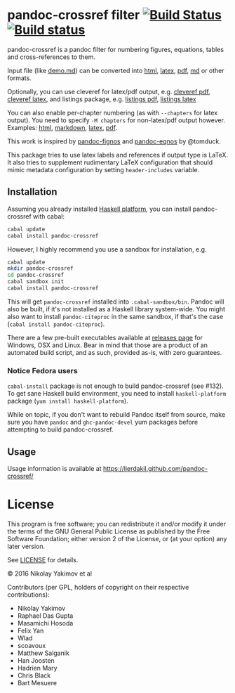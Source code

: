 # pandoc-crossref filter [![Build Status](https://travis-ci.org/lierdakil/pandoc-crossref.svg?branch=master)](https://travis-ci.org/lierdakil/pandoc-crossref) [![Build status](https://ci.appveyor.com/api/projects/status/v04mfbglpcdqfln4/branch/master?svg=true)](https://ci.appveyor.com/project/lierdakil/pandoc-crossref/branch/master)

pandoc-crossref is a pandoc filter for numbering figures, equations,
tables and cross-references to them.

Input file (like
[demo.md](http://lierdakil.github.io/pandoc-crossref/demo/demo.md)) can
be converted into
[html](http://lierdakil.github.io/pandoc-crossref/demo/output.html),
[latex](http://lierdakil.github.io/pandoc-crossref/demo/output.latex),
[pdf](http://lierdakil.github.io/pandoc-crossref/demo/output.pdf),
[md](http://lierdakil.github.io/pandoc-crossref/demo/output.md) or other
formats.

Optionally, you can use cleveref for latex/pdf output, e.g. [cleveref
pdf](http://lierdakil.github.io/pandoc-crossref/demo/output-cref.pdf),
[cleveref
latex](http://lierdakil.github.io/pandoc-crossref/demo/output-cref.latex),
and listings package, e.g. [listings
pdf](http://lierdakil.github.io/pandoc-crossref/demo/output-listings.pdf),
[listings
latex](http://lierdakil.github.io/pandoc-crossref/demo/output-listings.latex)

You can also enable per-chapter numbering (as with `--chapters` for
latex output). You need to specify `-M chapters` for non-latex/pdf
output however. Examples:
[html](http://lierdakil.github.io/pandoc-crossref/demo/output-chapters.html),
[markdown](http://lierdakil.github.io/pandoc-crossref/demo/output-chapters.md),
[latex](http://lierdakil.github.io/pandoc-crossref/demo/output-chapters.latex),
[pdf](http://lierdakil.github.io/pandoc-crossref/demo/output-chapters.pdf).

This work is inspired by
[pandoc-fignos](https://github.com/tomduck/pandoc-fignos) and
[pandoc-eqnos](https://github.com/tomduck/pandoc-eqnos) by @tomduck.

This package tries to use latex labels and references if output type is
LaTeX. It also tries to supplement rudimentary LaTeX configuration that
should mimic metadata configuration by setting `header-includes`
variable.

## Installation

Assuming you already installed [Haskell
platform](http://hackage.haskell.org/platform/), you can install
pandoc-crossref with cabal:

``` bash
cabal update
cabal install pandoc-crossref
```

However, I highly recommend you use a sandbox for installation, e.g.

``` bash
cabal update
mkdir pandoc-crossref
cd pandoc-crossref
cabal sandbox init
cabal install pandoc-crossref
```

This will get `pandoc-crossref` installed into `.cabal-sandbox/bin`.
Pandoc will also be built, if it's not installed as a Haskell library
system-wide. You might also want to install `pandoc-citeproc` in the
same sandbox, if that's the case (`cabal install pandoc-citeproc`).

There are a few pre-built executables available at [releases
page](https://github.com/lierdakil/pandoc-crossref/releases/latest) for
Windows, OSX and Linux. Bear in mind that those are a product of an
automated build script, and as such, provided as-is, with zero
guarantees.

### Notice Fedora users

`cabal-install` package is not enough to build pandoc-crossref (see
\#132). To get sane Haskell build environment, you need to install
`haskell-platform` package (`yum install haskell-platform`).

While on topic, if you don't want to rebuild Pandoc itself from source,
make sure you have `pandoc` and `ghc-pandoc-devel` yum packages before
attempting to build pandoc-crossref.

## Usage

Usage information is available at
<https://lierdakil.github.com/pandoc-crossref/>

# License

This program is free software; you can redistribute it and/or modify it
under the terms of the GNU General Public License as published by the
Free Software Foundation; either version 2 of the License, or (at your
option) any later version.

See
[LICENSE](https://github.com/lierdakil/pandoc-crossref/blob/master/LICENSE)
for details.

© 2016 Nikolay Yakimov et al

Contributors (per GPL, holders of copyright on their respective
contributions):

<!-- BEGIN CONTRIBUTORS LIST -->
* Nikolay Yakimov
* Raphael Das Gupta
* Masamichi Hosoda
* Felix Yan
* Wlad
* scoavoux
* Matthew Salganik
* Han Joosten
* Hadrien Mary
* Chris Black
* Bart Mesuere

<!-- END CONTRIBUTORS LIST -->

